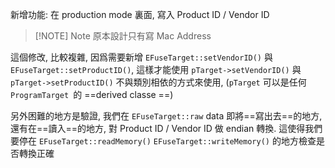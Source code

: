 新增功能: 在 production mode 裏面, 寫入 Product ID / Vendor ID

> [!NOTE] Note
> 原本設計只有寫 Mac Address

這個修改, 比較複雜, 因爲需要新增 `EFuseTarget::setVendorID()` 與 `EFuseTarget::setProductID()`, 這樣才能使用 `pTarget->setVendorID()` 與 `pTarget->setProductID()` 不與類別相依的方式來使用, (`pTarget` 可以是任何 `ProgramTarget `的 ==derived classe ==)

另外困難的地方是驗證, 我們在 `EFuseTarget::raw` data 即將==寫出去==的地方, 還有在==讀入==的地方, 對 Product ID / Vendor ID 做 endian 轉換.
這使得我們要停在 `EFuseTarget::readMemory()` `EFuseTarget::writeMemory()` 的地方檢查是否轉換正確